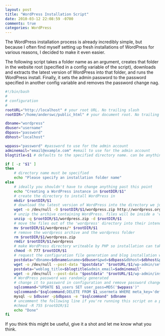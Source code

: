 ```yaml
---
layout: post
title: "WordPress Installation Script"
date: 2010-03-12 22:08:59 -0700
comments: true
categories: WordPress
---
```


The WordPress installation process is already incredibly simple, but because I often find myself setting up fresh installations of WordPress for various reasons, I decided to make it even easier.

The following script takes a folder name as an argument, creates that folder in the website root (specified in a config variable of the script), downloads and extracts the latest version of WordPress into that folder, and runs the WordPress install. Finally, it sets the admin password to the password specified in another config variable and removes the password change nag.

```sh
#!/bin/bash
#
# configuration
#
rootURL="http://localhost" # your root URL. No trailing slash
rootDIR="/home/anderswc/public_html" # your document root. No trailing slash

dbname="wordpress"
dbuser="username"
dbpass="password"
dbhost="localhost"

wppass="password" #password to use for the admin account
adminemail="email@example.com" #email to use for the admin account
blogtitle=$1 # defaults to the specified directory name. can be anything

if [ -z "$1" ]
then
	# directory name must be specified
	echo "Please specify an installation folder name"
else
	# ideally you shouldn't have to change anything past this point
	echo "Creating a WordPress instance in $rootDIR/$1"
	# create the directory to install WordPress in
	mkdir $rootDIR/$1
	# download the latest version of WordPress into the directory we just created
	wget -o /dev/null -O $rootDIR/$1/wordpress.zip http://wordpress.org/latest.zip
	# unzip the archive containing WordPress. files will be inside a 'wordpress' directory
	unzip -q $rootDIR/$1/wordpress.zip -d $rootDIR/$1
	# move the files out of the 'wordpress' directory into their intended location
	mv $rootDIR/$1/wordpress/* $rootDIR/$1
	# remove the wordpress archive and the wordpress folder
	rm $rootDIR/$1/wordpress.zip
	rmdir $rootDIR/$1/wordpress
	# make WordPress directory writeable by PHP so installation can take place
	chmod -R 777 $rootDIR/$1
	# request the configuration file generation and blog installation webpages.
	postdata="dbname=$dbname&uname=$dbuser&pwd=$dbpass&dbhost=$dbhost&prefix=$1_"
	wget -o /dev/null --post-data "$postdata" "$rootURL/$1/wp-admin/setup-config.php?step=2"
	postdata="weblog_title=$blogtitle&admin_email=$adminemail"
	wget -o /dev/null --post-data "$postdata" "$rootURL/$1/wp-admin/install.php?step=2"
	# WordPress password was randomly generated
	# change it to password in configuration and remove password change nag
	sqlcommand="UPDATE $1_users SET user_pass=MD5('$wppass')"
	sqlcommand="$sqlcommand;DELETE FROM $1_usermeta WHERE meta_key='default_password_nag';"
	mysql -u $dbuser -p$dbpass -e "$sqlcommand" $dbname
	# uncomment the following line if you're running this script on a public server
	#chmod -R 755 $rootDIR/$1
	echo "Done"
fi
```

If you think this might be useful, give it a shot and let me know what you think.